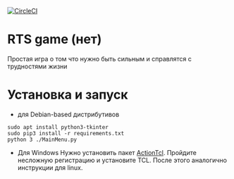 [![CircleCI](https://circleci.com/gh/ashat1701/rts-game/tree/dev.svg?style=svg)](https://circleci.com/gh/ashat1701/rts-game/tree/build)
# RTS game (нет)
Простая игра о том что нужно быть сильным и справлятся с трудностями жизни
# Установка и запуск
* для Debian-based дистрибутивов
```shell
sudo apt install python3-tkinter
sudo pip3 install -r requirements.txt
python 3 ./MainMenu.py
```
* Для Windows
Нужно установить пакет 
[ActionTcl](https://www.activestate.com/products/activetcl/downloads/). Пройдите несложную регистрацию и установите TCL.
После этого аналогично инструкции для linux.
